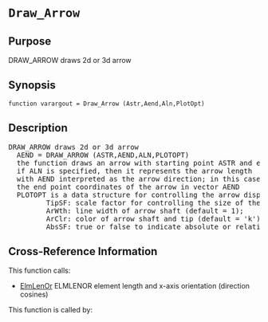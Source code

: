 
<!-- <a name="_top"></a>
<div><a href="../../../_index.md">Home</a> &gt;  <a href="#">latest</a> &gt; <a href="#">Utilities</a> &gt; <a href="_index.md">Plotting</a> &gt; Draw_Arrow.m</div> -->

<!--<table width="100%"><tr><td align="left"><a href="../../../_index.md"><img alt="<" border="0" src="../../../left.png">&nbsp;Master index</a></td>
<td align="right"><a href="_index.md">Index for latest\Utilities\Plotting&nbsp;<img alt=">" border="0" src="../../../right.png"></a></td></tr></table>-->
# `Draw_Arrow`
<!-- <h1>Draw_Arrow
</h1> -->

## <a name="_name"></a>Purpose

<!-- <h2 id="purpose"><a name="_name"></a>Purpose</h2> -->

DRAW_ARROW draws 2d or 3d arrow

<!-- <div class="box"><strong>DRAW_ARROW draws 2d or 3d arrow</strong></div> -->

## <a name="_synopsis"></a>Synopsis

`function varargout = Draw_Arrow (Astr,Aend,Aln,PlotOpt)` 
## <a name="_description"></a>Description

<pre class="comment">DRAW_ARROW draws 2d or 3d arrow
  AEND = DRAW_ARROW (ASTR,AEND,ALN,PLOTOPT)
  the function draws an arrow with starting point ASTR and end point AEND, if ALN is empty;
  if ALN is specified, then it represents the arrow length
  with AEND interpreted as the arrow direction; in this case the function returns
  the end point coordinates of the arrow in vector AEND
  PLOTOPT is a data structure for controlling the arrow display with the following fields:
         TipSF: scale factor for controlling the size of the arrow tip (default = 1);
         ArWth: line width of arrow shaft (default = 1);
         ArClr: color of arrow shaft and tip (default = 'k');
         AbsSF: true or false to indicate absolute or relative to arrow length scaling</pre>
<!-- <div class="fragment"><pre class="comment">DRAW_ARROW draws 2d or 3d arrow
  AEND = DRAW_ARROW (ASTR,AEND,ALN,PLOTOPT)
  the function draws an arrow with starting point ASTR and end point AEND, if ALN is empty;
  if ALN is specified, then it represents the arrow length
  with AEND interpreted as the arrow direction; in this case the function returns
  the end point coordinates of the arrow in vector AEND
  PLOTOPT is a data structure for controlling the arrow display with the following fields:
         TipSF: scale factor for controlling the size of the arrow tip (default = 1);
         ArWth: line width of arrow shaft (default = 1);
         ArClr: color of arrow shaft and tip (default = 'k');
         AbsSF: true or false to indicate absolute or relative to arrow length scaling</pre></div> -->

<!-- crossreference -->
## <a name="_cross"></a>Cross-Reference Information

This function calls:
<ul style="list-style-image:url(../../../matlabicon.gif)">
<li><a href="../../../latest/Introspection/Frame/ElmLenOr" class="code" title="function [L,dcx] = ElmLenOr (xyz)">ElmLenOr</a>	ELMLENOR element length and x-axis orientation (direction cosines)</li></ul>
This function is called by:
<ul style="list-style-image:url(../../../matlabicon.gif)">
</ul>
<!-- crossreference -->




<!-- <hr><address>Generated on Sun 20-Dec-2020 19:28:50 by <strong><a href="http://www.artefact.tk/software/matlab/m2html/" title="Matlab Documentation in HTML">m2html</a></strong> &copy; 2005</address> -->
